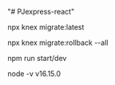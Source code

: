 "# PJexpress-react" 


npx knex migrate:latest

npx knex migrate:rollback --all

npm run start/dev

node -v
v16.15.0
